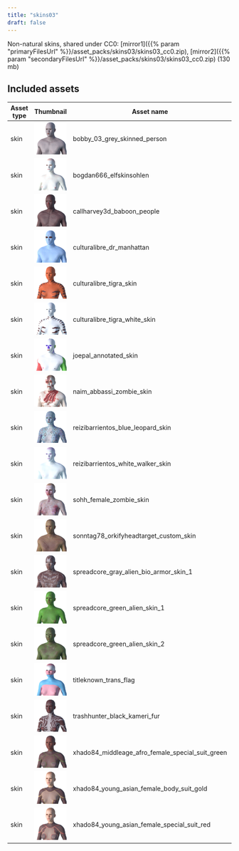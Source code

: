 ```yaml
---
title: "skins03"
draft: false
---
```


Non-natural skins, shared under CC0: [mirror1]({{% param "primaryFilesUrl" %}}/asset_packs/skins03/skins03_cc0.zip), [mirror2]({{% param "secondaryFilesUrl" %}}/asset_packs/skins03/skins03_cc0.zip) (130 mb)


## Included assets

| Asset type | Thumbnail | Asset name | Author | Source | License |
| ---------- | --------- | ---------- | ------ | ------ | ------- |
| skin | ![bobby_03_grey_skinned_person.png](bobby_03_grey_skinned_person.png) | bobby_03_grey_skinned_person | bobby_03 | [asset repo](http://www.makehumancommunity.org/node/2347) | CC0 |
| skin | ![bogdan666_elfskinsohlen.png](bogdan666_elfskinsohlen.png) | bogdan666_elfskinsohlen | bogdan666 | [asset repo](http://www.makehumancommunity.org/node/1571) | CC0 |
| skin | ![callharvey3d_baboon_people.png](callharvey3d_baboon_people.png) | callharvey3d_baboon_people | callharvey3d | [asset repo](http://www.makehumancommunity.org/node/1146) | CC0 |
| skin | ![culturalibre_dr_manhattan.png](culturalibre_dr_manhattan.png) | culturalibre_dr_manhattan | culturalibre | [asset repo](http://www.makehumancommunity.org/node/2536) | CC0 |
| skin | ![culturalibre_tigra_skin.png](culturalibre_tigra_skin.png) | culturalibre_tigra_skin | culturalibre | [asset repo](http://www.makehumancommunity.org/node/3256) | CC0 |
| skin | ![culturalibre_tigra_white_skin.png](culturalibre_tigra_white_skin.png) | culturalibre_tigra_white_skin | culturalibre | [asset repo](http://www.makehumancommunity.org/node/3257) | CC0 |
| skin | ![joepal_annotated_skin.png](joepal_annotated_skin.png) | joepal_annotated_skin | Joel Palmius | [asset repo](http://www.makehumancommunity.org/node/62) | CC0 |
| skin | ![naim_abbassi_zombie_skin.png](naim_abbassi_zombie_skin.png) | naim_abbassi_zombie_skin | naim_abbassi | [asset repo](http://www.makehumancommunity.org/node/1757) | CC0 |
| skin | ![reizibarrientos_blue_leopard_skin.png](reizibarrientos_blue_leopard_skin.png) | reizibarrientos_blue_leopard_skin | reizibarrientos | [asset repo](http://www.makehumancommunity.org/node/1478) | CC0 |
| skin | ![reizibarrientos_white_walker_skin.png](reizibarrientos_white_walker_skin.png) | reizibarrientos_white_walker_skin | reizibarrientos | [asset repo](http://www.makehumancommunity.org/node/1470) | CC0 |
| skin | ![sohh_female_zombie_skin.png](sohh_female_zombie_skin.png) | sohh_female_zombie_skin | sohh | [asset repo](http://www.makehumancommunity.org/node/2529) | CC0 |
| skin | ![sonntag78_orkifyheadtarget_custom_skin.png](sonntag78_orkifyheadtarget_custom_skin.png) | sonntag78_orkifyheadtarget_custom_skin | sonntag78 | [asset repo](http://www.makehumancommunity.org/node/213) | CC0 |
| skin | ![spreadcore_gray_alien_bio_armor_skin_1.png](spreadcore_gray_alien_bio_armor_skin_1.png) | spreadcore_gray_alien_bio_armor_skin_1 | spreadcore | [asset repo](http://www.makehumancommunity.org/node/3108) | CC0 |
| skin | ![spreadcore_green_alien_skin_1.png](spreadcore_green_alien_skin_1.png) | spreadcore_green_alien_skin_1 | spreadcore | [asset repo](http://www.makehumancommunity.org/node/3105) | CC0 |
| skin | ![spreadcore_green_alien_skin_2.png](spreadcore_green_alien_skin_2.png) | spreadcore_green_alien_skin_2 | spreadcore | [asset repo](http://www.makehumancommunity.org/node/3107) | CC0 |
| skin | ![titleknown_trans_flag.png](titleknown_trans_flag.png) | titleknown_trans_flag | titleknown | [asset repo](http://www.makehumancommunity.org/node/3155) | CC0 |
| skin | ![trashhunter_black_kameri_fur.png](trashhunter_black_kameri_fur.png) | trashhunter_black_kameri_fur | TrashHunter | [asset repo](http://www.makehumancommunity.org/node/3220) | CC0 |
| skin | ![xhado84_middleage_afro_female_special_suit_green.png](xhado84_middleage_afro_female_special_suit_green.png) | xhado84_middleage_afro_female_special_suit_green | xhado84 | [asset repo](http://www.makehumancommunity.org/node/1444) | CC0 |
| skin | ![xhado84_young_asian_female_body_suit_gold.png](xhado84_young_asian_female_body_suit_gold.png) | xhado84_young_asian_female_body_suit_gold | xhado84 | [asset repo](http://www.makehumancommunity.org/node/2887) | CC0 |
| skin | ![xhado84_young_asian_female_special_suit_red.png](xhado84_young_asian_female_special_suit_red.png) | xhado84_young_asian_female_special_suit_red | xhado84 | [asset repo](http://www.makehumancommunity.org/node/1443) | CC0 |

